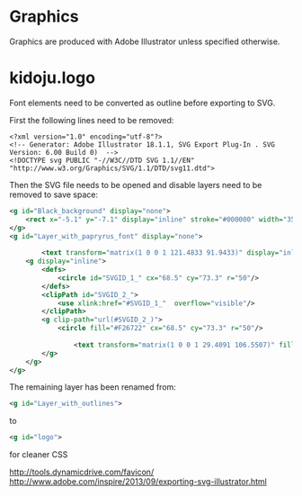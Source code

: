 # Graphics

Graphics are produced with Adobe Illustrator unless specified otherwise.

# kidoju.logo

Font elements need to be converted as outline before exporting to SVG.

First the following lines need to be removed:

```
<?xml version="1.0" encoding="utf-8"?>
<!-- Generator: Adobe Illustrator 18.1.1, SVG Export Plug-In . SVG Version: 6.00 Build 0)  -->
<!DOCTYPE svg PUBLIC "-//W3C//DTD SVG 1.1//EN" "http://www.w3.org/Graphics/SVG/1.1/DTD/svg11.dtd">
```

Then the SVG file needs to be opened and disable layers need to be removed to save space:

```xml
<g id="Black_background" display="none">
	<rect x="-5.1" y="-7.1" display="inline" stroke="#000000" width="350" height="170"/>
</g>
<g id="Layer_with_papryrus_font" display="none">
	
		<text transform="matrix(1 0 0 1 121.4833 91.9433)" display="inline" fill="#FFFFFF" stroke="#FFFFFF" stroke-width="2" font-family="'Papyrus-Regular'" font-size="100">idoju</text>
	<g display="inline">
		<defs>
			<circle id="SVGID_1_" cx="68.5" cy="73.3" r="50"/>
		</defs>
		<clipPath id="SVGID_2_">
			<use xlink:href="#SVGID_1_"  overflow="visible"/>
		</clipPath>
		<g clip-path="url(#SVGID_2_)">
			<circle fill="#F26722" cx="68.5" cy="73.3" r="50"/>
			
				<text transform="matrix(1 0 0 1 29.4091 106.5507)" fill="#FFFFFF" stroke="#FFFFFF" stroke-width="3" font-family="'Papyrus-Regular'" font-size="96">K</text>
		</g>
	</g>
</g>
```

The remaining layer has been renamed from:

```xml
<g id="Layer_with_outlines">
```

to

```xml
<g id="logo">
```

for cleaner CSS

http://tools.dynamicdrive.com/favicon/
http://www.adobe.com/inspire/2013/09/exporting-svg-illustrator.html
